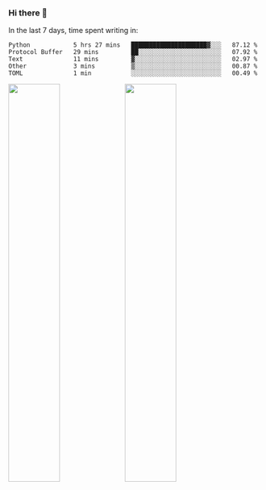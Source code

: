 ### Hi there 👋

In the last 7 days, time spent writing in:

<!--START_SECTION:waka-->
```text
Python            5 hrs 27 mins   █████████████████████▓░░░   87.12 % 
Protocol Buffer   29 mins         ██░░░░░░░░░░░░░░░░░░░░░░░   07.92 % 
Text              11 mins         ▓░░░░░░░░░░░░░░░░░░░░░░░░   02.97 % 
Other             3 mins          ▒░░░░░░░░░░░░░░░░░░░░░░░░   00.87 % 
TOML              1 min           ░░░░░░░░░░░░░░░░░░░░░░░░░   00.49 % 
```
<!--END_SECTION:waka-->

<img src="https://wakatime.com/share/@jimtje/5d0c92de-08f8-4a72-8f2f-6a9693d1e318.svg" width=45% height=45%> <img src="https://wakatime.com/share/@jimtje/501498ae-bda5-4da7-a89d-b40bcdd5556d.svg" width=45% height=45%>

